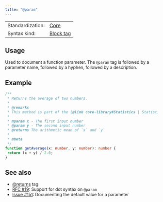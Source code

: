 ```yaml
---
title: "@param"
---
```


<!-- prettier-ignore-start -->
|    |    |
| -- | -- |
| Standardization: | [Core](https://tsdoc.org/pages/spec/standardization_groups/) |
| Syntax kind: | [Block tag](https://tsdoc.org/pages/spec/tag_kinds/) |
<!-- prettier-ignore-end -->

## Usage

Used to document a function parameter. The `@param` tag is followed by a parameter name, followed by a hyphen,
followed by a description.

## Example

```ts
/**
 * Returns the average of two numbers.
 *
 * @remarks
 * This method is part of the {@link core-library#Statistics | Statistics subsystem}.
 *
 * @param x - The first input number
 * @param y - The second input number
 * @returns The arithmetic mean of `x` and `y`
 *
 * @beta
 */
function getAverage(x: number, y: number): number {
 return (x + y) / 2.0;
}
```

## See also

- [@returns](https://tsdoc.org/pages/tags/returns/) tag
- [RFC #19](https://github.com/microsoft/tsdoc/issues/19): Support for dot syntax on `@param`
- [Issue #151](https://github.com/microsoft/tsdoc/issues/151): Documenting the default value for a parameter
